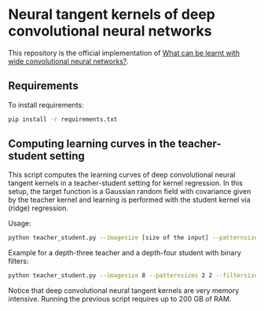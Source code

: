 # Neural tangent kernels of deep convolutional neural networks

This repository is the official implementation of [What can be learnt with wide convolutional neural networks?](https://arxiv.org/abs/2208.01003).

## Requirements

To install requirements:

```bash
pip install -r requirements.txt
```

## Computing learning curves in the teacher-student setting

This script computes the learning curves of deep convolutional neural tangent kernels in a teacher-student setting for kernel regression. In this setup, the target function is a Gaussian random field with covariance given by the teacher kernel and learning is performed with the student kernel via (ridge) regression.

Usage:

```bash
python teacher_student.py --imagesize [size of the input] --patternsizes [list of teacher filter sizes] --filtersizes [list of student filter sizes]
```

Example for a depth-three teacher and a depth-four student with binary filters:

```bash
python teacher_student.py --imagesize 8 --patternsizes 2 2 --filtersizes 2 2 2
```

Notice that deep convolutional neural tangent kernels are very memory intensive. Running the previous script requires up to 200 GB of RAM.
